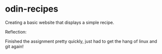 # odin-recipes

Creating a basic website that displays a simple recipe.

Reflection:

Finished the assignment pretty quickly, just had to get the hang of linux and git again!